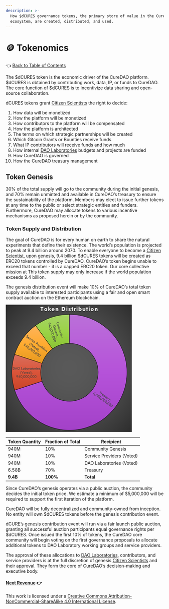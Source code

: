 ```yaml
---
description: >-
  How $dCURES governance tokens, the primary store of value in the CureDAO
  ecosystem, are created, distributed, and used.
---
```

# 🪙 Tokenomics

👈 [Back to Table of Contents](../)

The $dCURES token is the economic driver of the CureDAO platform. $dCURES is obtained by contributing work, data, IP, or funds to CureDAO. The core function of $dCURES is to incentivize data sharing and open-source collaboration.

dCURES tokens grant [Citizen Scientists](5-organization.md) the right to decide:

1. How data will be monetized
2. How the platform will be monetized
3. How contributors to the platform will be compensated
4. How the platform is architected
5. The terms on which strategic partnerships will be created
6. Which Gitcoin Grants or Bounties receive funds
7. What IP contributors will receive funds and how much
8. How internal [DAO Laboratories](5-organization.md) budgets and projects are funded
9. How CureDAO is governed
10. How the CureDAO treasury management

## Token Genesis

30% of the total supply will go to the community during the initial genesis, and 70% remain unminted and available in CureDAO’s treasury to ensure the sustainability of the platform. Members may elect to issue further tokens at any time to the public or select strategic entities and funders. Furthermore, CureDAO may allocate tokens to various incentive mechanisms as proposed herein or by the community.

### Token Supply and Distribution

The goal of CureDAO is for every human on earth to share the natural experiments that define their existence. The world’s population is projected to peak at 9.4 billion around 2070.  To enable everyone to become a [Citizen Scientist](5-organization.md), upon genesis, 9.4 billion $dCURES tokens will be created as ERC20 tokens controlled by CureDAO. CureDAO’s token begins unable to exceed that number - it is a capped ERC20 token. Our core collective mission at This token supply may only increase if the world population exceeds 9.4 billion.

The genesis distribution event will make 10% of CureDAO’s total token supply available to interested participants using a fair and open smart contract auction on the Ethereum blockchain.

![](../.gitbook/assets/image.png)


| Token Quantity | Fraction of Total | Recipient                 |
|----------------|-------------------|---------------------------|
| 940M           | 10%               | Community Genesis         |
| 940M           | 10%               | Service Providers (Voted) |
| 940M           | 10%               | DAO Laboratories (Voted)  |
| 6.58B          | 70%               | Treasury                  |
| **9.4B**       | **100%**          | **Total**                 |

Since CureDAO’s genesis operates via a public auction, the community decides the initial token price. We estimate a minimum of $5,000,000 will be required to support the first iteration of the platform.

CureDAO will be fully decentralized and community-owned from inception. No entity will own $dCURES tokens before the genesis contribution event.

dCURE’s genesis contribution event will run via a fair launch public auction, granting all successful auction participants equal governance rights per $dCURES. Once issued the first 10% of tokens, the CureDAO core community will begin voting on the first governance proposals to allocate additional tokens to DAO Laboratory working groups and service providers.

The approval of these allocations to [DAO Laboratories](5-organization.md), contributors, and service providers is at the full discretion of genesis [Citizen Scientists](5-organization.md) and their approval. They form the core of CureDAO’s decision-making and executive body.

#### [Next Revenue](7-revenue.md) 👉

This work is licensed under a [Creative Commons Attribution-NonCommercial-ShareAlike 4.0 International License](http://creativecommons.org/licenses/by-nc-sa/4.0/).
